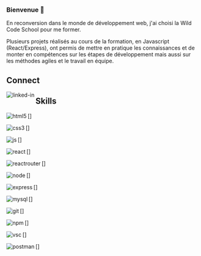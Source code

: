 ### Bienvenue 👋

En reconversion dans le monde de développement web, j'ai choisi la Wild Code School pour me former.

Plusieurs projets réalisés au cours de la formation, en Javascript (React/Express), ont permis de mettre en pratique les connaissances et de monter en compétences sur les étapes de développement mais aussi sur les méthodes agiles et le travail en équipe. 

## Connect
[<img align="left" alt="linked-in" src="https://img.shields.io/badge/linkedin-%230077B5.svg?&style=for-the-badge&logo=linkedin&logoColor=white" />](https://www.linkedin.com/in/laura-trehout)

## Skills

[<img align="left" alt="html5" src="https://img.shields.io/badge/-HTML5-#E34F26?logo=html5&logoColor=black" />]

[<img align="left" alt="css3" src="https://img.shields.io/badge/-CSS3-#1572B6?logo=css3&logoColor=white" />]

[<img align="left" alt="js" src="https://img.shields.io/badge/-Javascript-#F7DF1E?logo=javascript&logoColor=black" />]

[<img align="left" alt="react" src="https://img.shields.io/badge/-React-#61DAFB?logo=react&logoColor=white" />]

[<img align="left" alt="reactrouter" src="https://img.shields.io/badge/-React%20Router-#CA4245?logo=react-router&logoColor=black" />]

[<img align="left" alt="node" src="https://img.shields.io/badge/-Node-#339933?logo=node-dot-js&logoColor=white" />]

[<img align="left" alt="express" src="https://img.shields.io/badge/-Express-#000000?logo=express&logoColor=white" />]

[<img align="left" alt="mysql" src="https://img.shields.io/badge/-MySQL-#4479A1?logo=mysql&logoColor=black" />]

[<img align="left" alt="git" src="https://img.shields.io/badge/-Git-#F05032?logo=git&logoColor=white" />]

[<img align="left" alt="npm" src="https://img.shields.io/badge/-npm-#CB3837?logo=npm&logoColor=black" />]

[<img align="left" alt="vsc" src="https://img.shields.io/badge/-VSCode-#007ACC?logo=visual-studio-code&logoColor=white" />]

[<img align="left" alt="postman" src="https://img.shields.io/badge/-Postman-#FF6C37?logo=postman&logoColor=black" />]



